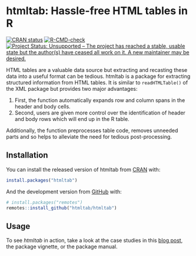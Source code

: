 
<!-- README.md is generated from README.Rmd. Please edit that file -->

# htmltab: Hassle-free HTML tables in R

<!-- badges: start -->

[![CRAN
status](https://www.r-pkg.org/badges/version/htmltab)](https://CRAN.R-project.org/package=htmltab)
[![R-CMD-check](https://github.com/htmltab/htmltab/workflows/R-CMD-check/badge.svg)](https://github.com/htmltab/htmltab/actions)
[![Project Status: Unsupported – The project has reached a stable,
usable state but the author(s) have ceased all work on it. A new
maintainer may be
desired.](https://www.repostatus.org/badges/latest/unsupported.svg)](https://www.repostatus.org/#unsupported)
<!-- badges: end -->

HTML tables are a valuable data source but extracting and recasting
these data into a useful format can be tedious. htmltab is a package for
extracting structured information from HTML tables. It is similar to
`readHTMLTable()` of the XML package but provides two major advantages:

1.  First, the function automatically expands row and column spans in
    the header and body cells.
2.  Second, users are given more control over the identification of
    header and body rows which will end up in the R table.

Additionally, the function preprocesses table code, removes unneeded
parts and so helps to alleviate the need for tedious post-processing.

## Installation

You can install the released version of htmltab from
[CRAN](https://CRAN.R-project.org) with:

``` r
install.packages("htmltab")
```

And the development version from [GitHub](https://github.com/) with:

``` r
# install.packages("remotes")
remotes::install_github("htmltab/htmltab")
```

## Usage

To see *htmltab* in action, take a look at the case studies in this
[blog
post](http://www.r-datacollection.com/blog/htmltab-Next-version-and-CRAN-release/),
the package vignette, or the package manual.
